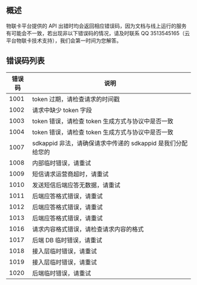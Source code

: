 ## 概述
物联卡平台提供的 API 出错时均会返回相应错误码，因为文档与线上运行的服务有可能会不一致，若出现非以下错误码的情况，请及时联系 QQ 3513545165（云平台物联卡技术支持），我们会第一时间为您解答。

## 错误码列表



|错误码|说明|
|-----|-----|
|1001|token 过期，请检查请求的时间戳|
|1002|请求中缺少 token 字段|
|1003|	token 错误，请检查 token 生成方式与协议中是否一致|
|1004|	token 错误，请检查 token 生成方式与协议中是否一致|
|1007|sdkappid 非法，请确保请求中传递的 sdkappid 是我们分配给您的|
|1008|	内部临时错误，请重试|
|1009|短信请求运营商超时，请重试|
|1010|发送短信后端应答无数据，请重试|
|1011|后端应答格式错误，请重试|
|1012|后端应答格式错误，请重试|
|1013|后端应答格式错误，请重试|
|1016|请求内容格式错误，请检查请求内容的格式|
|1017|后端 DB 临时错误，请重试|
|1018|接入层临时错误，请重试|
|1019|接入层临时错误，请重试|
|1020|后端临时错误，请重试|